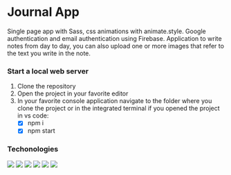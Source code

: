 # Journal App

Single page app with Sass, css animations with animate.style. Google authentication and email authentication using Firebase. Application to write notes from day to day, you can also upload one or more images that refer to the text you write in the note.

### Start a local web server 
1. Clone the repository
2. Open the project in your favorite editor
3. In your favorite console application navigate to the folder where you clone the project or in the integrated terminal if you opened the project in vs code:
    - [x] npm i
    - [x] npm start
 
 ### Techonologies
 ![](https://img.shields.io/badge/HTML5-E34F26?style=for-the-badge&logo=html5&logoColor=white) ![](https://img.shields.io/badge/CSS3-1572B6?style=for-the-badge&logo=css3&logoColor=white) ![](https://img.shields.io/badge/JavaScript-323330?style=for-the-badge&logo=javascript&logoColor=F7DF1E) ![](https://img.shields.io/badge/React-20232A?style=for-the-badge&logo=react&logoColor=61DAFB) ![](https://img.shields.io/badge/React_Router-CA4245?style=for-the-badge&logo=react-router&logoColor=white) ![](https://img.shields.io/badge/Redux-593D88?style=for-the-badge&logo=redux&logoColor=white) 
    
